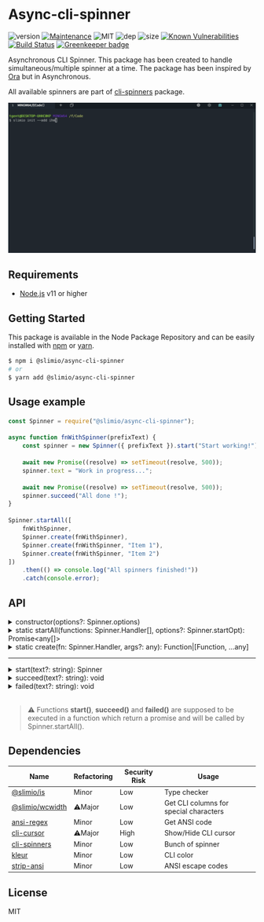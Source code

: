 # Async-cli-spinner
![version](https://img.shields.io/badge/dynamic/json.svg?url=https://raw.githubusercontent.com/SlimIO/Async-cli-spinner/master/package.json?token=AOgWw3vrgQuu-U4fz1c7yYZyc7XJPNtrks5catjdwA%3D%3D&query=$.version&label=Version)
[![Maintenance](https://img.shields.io/badge/Maintained%3F-yes-green.svg)](https://github.com/SlimIO/Async-cli-spinner/commit-activity)
![MIT](https://img.shields.io/github/license/mashape/apistatus.svg)
![dep](https://img.shields.io/david/SlimIO/Async-cli-spinner.svg)
![size](https://img.shields.io/bundlephobia/min/@slimio/async-cli-spinner.svg)
[![Known Vulnerabilities](https://snyk.io//test/github/SlimIO/Async-cli-spinner/badge.svg?targetFile=package.json)](https://snyk.io//test/github/SlimIO/Async-cli-spinner?targetFile=package.json)
[![Build Status](https://travis-ci.com/SlimIO/Async-cli-spinner.svg?branch=master)](https://travis-ci.com/SlimIO/Async-cli-spinner) [![Greenkeeper badge](https://badges.greenkeeper.io/SlimIO/Async-cli-spinner.svg)](https://greenkeeper.io/)

Asynchronous CLI Spinner. This package has been created to handle simultaneous/multiple spinner at a time. The package has been inspired by [Ora](https://github.com/sindresorhus/ora) but in Asynchronous.

All available spinners are part of [cli-spinners](https://github.com/sindresorhus/cli-spinners#readme) package.

<p align="center">
<img src="https://github.com/SlimIO/Governance/blob/master/docs/images/cli_init.gif">
</p>

## Requirements
- [Node.js](https://nodejs.org/en/) v11 or higher

## Getting Started

This package is available in the Node Package Repository and can be easily installed with [npm](https://docs.npmjs.com/getting-started/what-is-npm) or [yarn](https://yarnpkg.com).

```bash
$ npm i @slimio/async-cli-spinner
# or
$ yarn add @slimio/async-cli-spinner
```

## Usage example
```js
const Spinner = require("@slimio/async-cli-spinner");

async function fnWithSpinner(prefixText) {
    const spinner = new Spinner({ prefixText }).start("Start working!");

    await new Promise((resolve) => setTimeout(resolve, 500));
    spinner.text = "Work in progress...";

    await new Promise((resolve) => setTimeout(resolve, 500));
    spinner.succeed("All done !");
}

Spinner.startAll([
    fnWithSpinner,
    Spinner.create(fnWithSpinner),
    Spinner.create(fnWithSpinner, "Item 1"),
    Spinner.create(fnWithSpinner, "Item 2")
])
    .then(() => console.log("All spinners finished!"))
    .catch(console.error);
```

## API

<details><summary>constructor(options?: Spinner.options)</summary>
<br>
Create a new Spinner object.

Options is described by the following TypeScript interface :
```ts
declare namespace Spinner {
    interface spinnerObj {
        frames: string[];
        interval: number;
    }

    interface options {
        spinner: SpinnerObj | Spinner.spinners;
        text: string;
        prefixText: string;
        color: string;
        verbose: boolean;
    }
}
```

> 👀 Look [cli-spinners](https://github.com/sindresorhus/cli-spinners#readme) for all kind of available spinners.

Example:
```js
const Spinner = require("@slimio/async-cli-spinner");

const spinner = new Spinner();
const dotsSpinner = new Spinner({ spinner: "dots" });
```
</details>


<details><summary>static startAll(functions: Spinner.Handler[], options?: Spinner.startOpt): Promise&ltany[]&gt</summary>
<br>
Start all functions with spinners passed in array.

> ⚠️ Only accept functions that return a Promise.

Options is described by the following TypeScript interface:
```ts
declare namespace Spinner {
    interface startOpt {
        recap: true;
        rejects: true;
    }
}
```
</details>

<details><summary>static create(fn: Spinner.Handler, args?: any): Function|[Function, ...any]</summary>
<br>
This method allow to pass arguments to our spinner function. This method prevent execute function before some throw errors.
</details>

-------------------------------------------------

<details><summary>start(text?: string): Spinner</summary>
Start the spinner in the CLI and write the text passed in param.
</details>

<details><summary>succeed(text?: string): void</summary>
Stop the spinner in the CLI, write the text passed in param and mark it as succeed with a symbol.
</details>

<details><summary>failed(text?: string): void</summary>
Stop the spinner in the CLI, write the text passed in param and mark it as failed with a symbol.
</details>
<br>

> ⚠️ Functions **start()**, **succeed()** and **failed()** are supposed to be executed in a function which return a promise and will be called by Spinner.startAll().

## Dependencies

|Name|Refactoring|Security Risk|Usage|
|---|---|---|---|
|[@slimio/is](https://github.com/SlimIO/is#readme)|Minor|Low|Type checker|
|[@slimio/wcwidth](https://github.com/SlimIO/wcwidth)|⚠️Major|Low|Get CLI columns for special characters|
|[ansi-regex](https://github.com/chalk/ansi-regex#readme)|Minor|Low|Get ANSI code|
|[cli-cursor](https://github.com/sindresorhus/cli-cursor#readme)|⚠️Major|High|Show/Hide CLI cursor|
|[cli-spinners](https://github.com/sindresorhus/cli-spinners#readme)|Minor|Low|Bunch of spinner|
|[kleur](https://github.com/lukeed/kleur#readme)|Minor|Low|CLI color|
|[strip-ansi](https://github.com/chalk/strip-ansi#readme)|Minor|Low|ANSI escape codes|

## License
MIT
